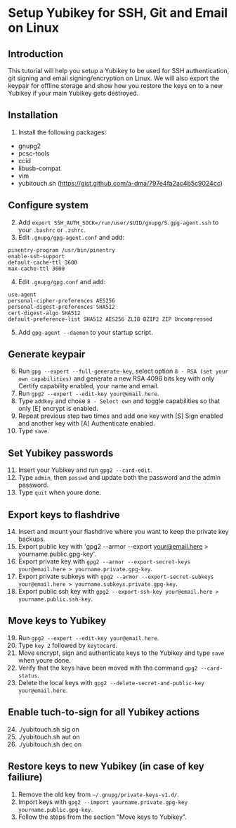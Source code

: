 # Setup Yubikey for SSH, Git and Email on Linux
## Introduction
This tutorial will help you setup a Yubikey to be used for SSH authentication, git signing and email signing/encryption on Linux. We will also export the keypair for offline storage and show how you restore the keys on to a new Yubikey if your main Yubikey gets destroyed.

## Installation
1. Install the following packages:
  * gnupg2
  * pcsc-tools
  * ccid
  * libusb-compat
  * vim
  * yubitouch.sh (https://gist.github.com/a-dma/797e4fa2ac4b5c9024cc)

## Configure system
2. Add `export SSH_AUTH_SOCK=/run/user/$UID/gnupg/S.gpg-agent.ssh` to your `.bashrc` or `.zshrc`.
3. Edit `.gnupg/gpg-agent.conf` and add:
```
pinentry-program /usr/bin/pinentry
enable-ssh-support
default-cache-ttl 3600
max-cache-ttl 3600
```
4. Edit `.gnupg/gpg.conf` and add:
```
use-agent
personal-cipher-preferences AES256
personal-digest-preferences SHA512
cert-digest-algo SHA512
default-preference-list SHA512 AES256 ZLIB BZIP2 ZIP Uncompressed
```
5. Add `gpg-agent --daemon` to your startup script.

## Generate keypair
6. Run `gpg --expert --full-generate-key`, select option `8 - RSA (set your own capabilities)` and generate a new RSA 4096 bits key with only Certify capability enabled, your name and email.
7. Run `gpg2 --expert --edit-key your@email.here`.
8. Type `addkey` and chose `8 - Select own` and toggle capabilities so that only [E] encrypt is enabled.
9. Repeat previous step two times and add one key with [S] Sign enabled and another key with [A] Authenticate enabled.
10. Type `save`.

## Set Yubikey passwords
11. Insert your Yubikey and run `gpg2 --card-edit`.
12. Type `admin`, then `passwd` and update both the password and the admin password.
13. Type `quit` when youre done.

## Export keys to flashdrive
14. Insert and mount your flashdrive where you want to keep the private key backups.
15. Export public key with 'gpg2 --armor --export your@email.here > yourname.public.gpg-key'.
16. Export private key with `gpg2 --armor --export-secret-keys your@email.here > yourname.private.gpg-key`.
17. Export private subkeys with `gpg2 --armor --export-secret-subkeys your@email.here > yourname.subkeys.private.gpg-key`.
18. Export public ssh key with `gpg2 --export-ssh-key your@email.here > yourname.public.ssh-key`.

## Move keys to Yubikey
19. Run `gpg2 --expert --edit-key your@email.here`.
20. Type `key 2` followed by `keytocard`.
21. Move encrypt, sign and authenticate keys to the Yubikey and type `save` when youre done.
22. Verify that the keys have been moved with the command `gpg2 --card-status`.
23. Delete the local keys with `gpg2 --delete-secret-and-public-key your@email.here`.

## Enable tuch-to-sign for all Yubikey actions
24. ./yubitouch.sh sig on
25. ./yubitouch.sh aut on
26. ./yubitouch.sh dec on

## Restore keys to new Yubikey (in case of key failiure)
1. Remove the old key from `~/.gnupg/private-keys-v1.d/`.
2. Import keys with `gpg2 --import yourname.private.gpg-key yourname.public.gpg-key`.
3. Follow the steps from the section "Move keys to Yubikey".
